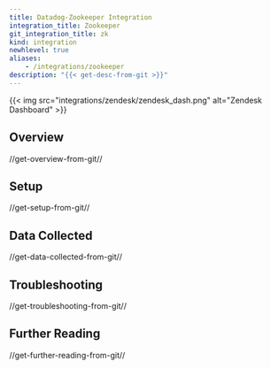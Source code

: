 ```yaml
---
title: Datadog-Zookeeper Integration
integration_title: Zookeeper
git_integration_title: zk
kind: integration
newhlevel: true
aliases:
    - /integrations/zookeeper
description: "{{< get-desc-from-git >}}"
---
```


{{< img src="integrations/zendesk/zendesk_dash.png" alt="Zendesk Dashboard" >}}

## Overview
//get-overview-from-git//

## Setup
//get-setup-from-git//

## Data Collected
//get-data-collected-from-git//

## Troubleshooting
//get-troubleshooting-from-git//

## Further Reading
//get-further-reading-from-git//